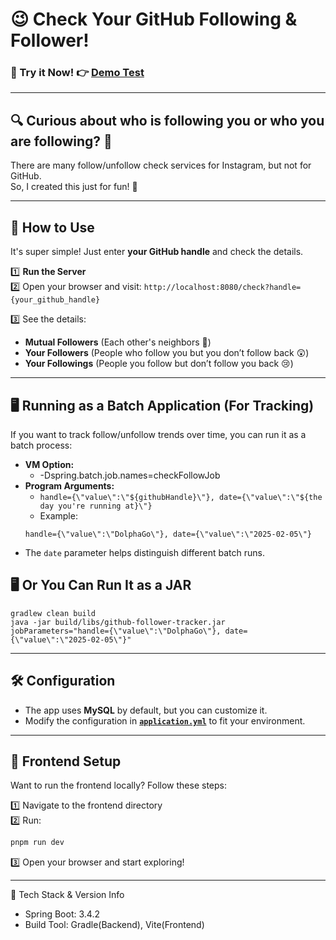 # 😉 Check Your GitHub Following & Follower!

### 🎯 Try it Now! 👉 [Demo Test](http://dolphago.ga)

---

## 🔍 Curious about who is following you or who you are following? 🤔

There are many follow/unfollow check services for Instagram, but not for GitHub.  
So, I created this just for fun! 🎉

---

## 🚀 How to Use
It's super simple! Just enter **your GitHub handle** and check the details.

1️⃣ **Run the Server**  
2️⃣ Open your browser and visit: `http://localhost:8080/check?handle={your_github_handle}`

3️⃣ See the details:
- **Mutual Followers** (Each other's neighbors 👥)
- **Your Followers** (People who follow you but you don’t follow back 😲)
- **Your Followings** (People you follow but don’t follow you back 😢)

---

## 🖥️ Running as a Batch Application (For Tracking)
If you want to track follow/unfollow trends over time, you can run it as a batch process:

- **VM Option:**
  - -Dspring.batch.job.names=checkFollowJob
- **Program Arguments:**
  - `handle={\"value\":\"${githubHandle}\"}, date={\"value\":\"${the day you're running at}\"}`
  - Example:
  ```
  handle={\"value\":\"DolphaGo\"}, date={\"value\":\"2025-02-05\"}
  ```
- The `date` parameter helps distinguish different batch runs.


## 🖥️ Or You Can Run It as a JAR

```shell
gradlew clean build
java -jar build/libs/github-follower-tracker.jar jobParameters="handle={\"value\":\"DolphaGo\"}, date={\"value\":\"2025-02-05\"}"
```
---

## 🛠️ Configuration
- The app uses **MySQL** by default, but you can customize it.
- Modify the configuration in **[`application.yml`](/src/main/resources/application.yml)** to fit your environment.

---

## 🎨 Frontend Setup
Want to run the frontend locally? Follow these steps:

1️⃣ Navigate to the frontend directory  
2️⃣ Run:
 ```sh
 pnpm run dev
```

3️⃣ Open your browser and start exploring!

---

📌 Tech Stack & Version Info 
- Spring Boot: 3.4.2 
- Build Tool: Gradle(Backend), Vite(Frontend)